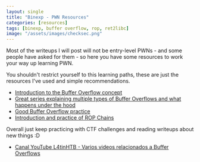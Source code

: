 ```yaml
---
layout: single
title: "Binexp - PWN Resources"
categories: [resources]
tags: [binexp, buffer overflow, rop, ret2libc]
image: "/assets/images/checksec.png"
---
```


Most of the writeups I will post will not be entry-level PWNs - and some people have asked for them - so here you have some resources to work your way up learning PWN.

[separator]: <> ()

You shouldn't restrict yourself to this learning paths, these are just the resources I've used and simple recommendations.


- [Introduction to the Buffer Overflow concept](https://youtu.be/1S0aBV-Waeo)
- [Great series explaining multiple types of Buffer Overflows and what happens under the hood](https://youtu.be/iyAyN3GFM7A)
- [Good Buffer Overflow practice](https://exploit.education/protostar/)
- [Introduction and practice of ROP Chains](https://ropemporium.com/)

Overall just keep practicing with CTF challenges and reading writeups about new things :D

- [Canal YouTube L4tinHTB - Varios videos relacionados a Buffer Overflows](https://www.youtube.com/channel/UCnNuiL7pamGnII7m4OwM2lw/videos)
